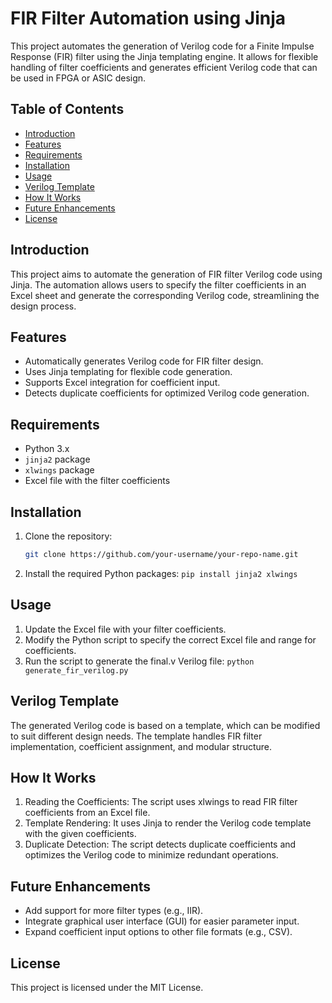 # FIR Filter Automation using Jinja

This project automates the generation of Verilog code for a Finite Impulse Response (FIR) filter using the Jinja templating engine. It allows for flexible handling of filter coefficients and generates efficient Verilog code that can be used in FPGA or ASIC design.

## Table of Contents
- [Introduction](#introduction)
- [Features](#features)
- [Requirements](#requirements)
- [Installation](#installation)
- [Usage](#usage)
- [Verilog Template](#verilog-template)
- [How It Works](#how-it-works)
- [Future Enhancements](#future-enhancements)
- [License](#license)

## Introduction
This project aims to automate the generation of FIR filter Verilog code using Jinja. The automation allows users to specify the filter coefficients in an Excel sheet and generate the corresponding Verilog code, streamlining the design process.

## Features
- Automatically generates Verilog code for FIR filter design.
- Uses Jinja templating for flexible code generation.
- Supports Excel integration for coefficient input.
- Detects duplicate coefficients for optimized Verilog code generation.

## Requirements
- Python 3.x
- `jinja2` package
- `xlwings` package
- Excel file with the filter coefficients

## Installation
1. Clone the repository:
   ```bash
   git clone https://github.com/your-username/your-repo-name.git
2. Install the required Python packages:
   ```pip install jinja2 xlwings```

## Usage
1. Update the Excel file with your filter coefficients.
2. Modify the Python script to specify the correct Excel file and range for coefficients.
3. Run the script to generate the final.v Verilog file:
   ```python generate_fir_verilog.py```

## Verilog Template
The generated Verilog code is based on a template, which can be modified to suit different design needs. The template handles FIR filter implementation, coefficient assignment, and modular structure.

## How It Works
1. Reading the Coefficients: The script uses xlwings to read FIR filter coefficients from an Excel file.
2. Template Rendering: It uses Jinja to render the Verilog code template with the given coefficients.
3. Duplicate Detection: The script detects duplicate coefficients and optimizes the Verilog code to minimize redundant operations.

## Future Enhancements
- Add support for more filter types (e.g., IIR).
- Integrate graphical user interface (GUI) for easier parameter input.
- Expand coefficient input options to other file formats (e.g., CSV).

## License 
This project is licensed under the MIT License.
